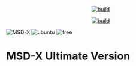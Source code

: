 <p align=center>
<a href="#"><img title="build" src="https://media.discordapp.net/attachments/901591362250637342/938882155403182090/ms.PNG"><a>
</p>
<p align=center>
<a href="#"><img title="build" src="https://img.shields.io/badge/build-process-red?style=for-the-badge&logo=github"><a>
</p>



![MSD-X](https://img.shields.io/badge/python-3.5%20%7C%203.6%20%7C%203.7%20%7C%203.8%20%7C%203.9%20%7C%203.10-blue?style=flat-square&logo=python)
![ubuntu](https://img.shields.io/badge/ubuntu-18.10%20%7C%2019.04%20%7C%2019.10%20%7C%20%7C%20%2020.04-blue?style=flat-square&logo=ubuntu)
![free](https://img.shields.io/github/license/M20191/MSD-X?style=flat-square&logo=sublime-text)

# MSD-X Ultimate Version 







